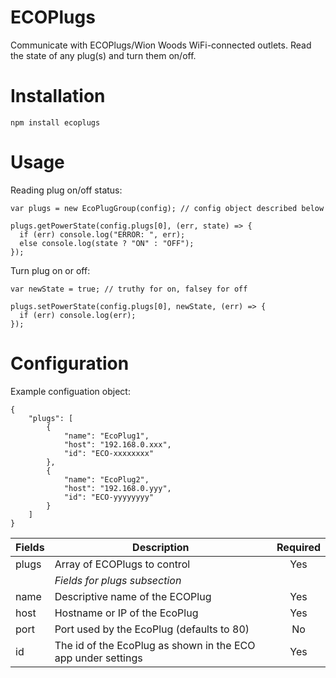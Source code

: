 # ECOPlugs

Communicate with ECOPlugs/Wion Woods WiFi-connected outlets. Read the state of any plug(s) and turn them on/off.

# Installation

    npm install ecoplugs

# Usage

Reading plug on/off status:
```
var plugs = new EcoPlugGroup(config); // config object described below

plugs.getPowerState(config.plugs[0], (err, state) => {
  if (err) console.log("ERROR: ", err);
  else console.log(state ? "ON" : "OFF");
});
```
Turn plug on or off:
```
var newState = true; // truthy for on, falsey for off

plugs.setPowerState(config.plugs[0], newState, (err) => {
  if (err) console.log(err);
});
```

# Configuration

Example configuation object:

```
{
    "plugs": [
        {
            "name": "EcoPlug1",
            "host": "192.168.0.xxx",
            "id": "ECO-xxxxxxxx"
        },
        {
            "name": "EcoPlug2",
            "host": "192.168.0.yyy",
            "id": "ECO-yyyyyyyy"                        
        }
    ]
}
```

| Fields   | Description | Required |
|----------|--------------------------------------------------------------------|:---:|
| plugs    | Array of ECOPlugs to control                                       | Yes |
|          | *Fields for plugs subsection*                                      |     |
| name     | Descriptive name of the ECOPlug                                    | Yes |
| host     | Hostname or IP of the EcoPlug                                      | Yes |
| port     | Port used by the EcoPlug (defaults to 80)                          | No  |
| id       | The id of the EcoPlug as shown in the ECO app under settings       | Yes |
